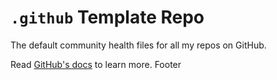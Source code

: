 # `.github` Template Repo

The default community health files for all my repos on GitHub.

Read [GitHub's docs](https://docs.github.com/en/communities/setting-up-your-project-for-healthy-contributions/creating-a-default-community-health-file) to learn more.
Footer
